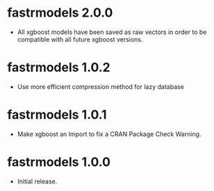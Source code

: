 # fastrmodels 2.0.0

* All xgboost models have been saved as raw vectors in order to be compatible with all future xgboost versions.

# fastrmodels 1.0.2

* Use more efficient compression method for lazy database

# fastrmodels 1.0.1

* Make xgboost an Import to fix a CRAN Package Check Warning.

# fastrmodels 1.0.0

* Initial release.
